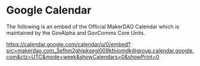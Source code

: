 # Google Calendar

The following is an embed of the Official MakerDAO Calendar which is maintained by the GovAlpha and GovComms Core Units.

https://calendar.google.com/calendar/u/0/embed?src=makerdao.com_3efhm2ghipksegl009ktniomdk@group.calendar.google.com&ctz=UTC&mode=week&showCalendars=0&showPrint=0